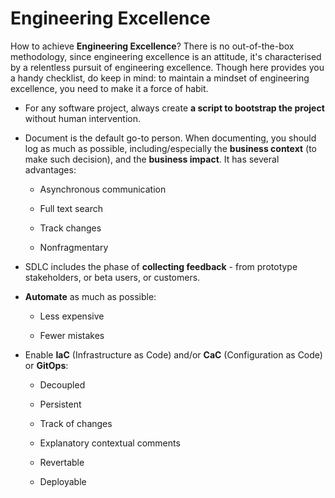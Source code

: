 # Engineering Excellence

How to achieve **Engineering Excellence**? There is no out-of-the-box methodology, since engineering excellence is an attitude, it's characterised by a relentless pursuit of engineering excellence. Though here provides you a handy checklist, do keep in mind: to maintain a mindset of engineering excellence, you need to make it a force of habit.

* For any software project, always create **a script to bootstrap the project** without human intervention.

* Document is the default go-to person. When documenting, you should log as much as possible, including/especially the **business context** (to make such decision), and the **business impact**. It has several advantages:

  - Asynchronous communication
  
  - Full text search
  
  - Track changes
  
  - Nonfragmentary

* SDLC includes the phase of **collecting feedback** - from prototype stakeholders, or beta users, or customers.

* **Automate** as much as possible:

  - Less expensive
  
  - Fewer mistakes

* Enable **IaC** (Infrastructure as Code) and/or **CaC** (Configuration as Code) or **GitOps**:

  - Decoupled
  
  - Persistent
  
  - Track of changes
  
  - Explanatory contextual comments
  
  - Revertable
  
  - Deployable
